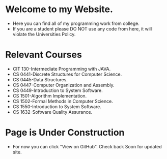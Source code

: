 # Welcome to my Website.
  - Here you can find all of my programming work from college.
  - If you are a student please DO NOT use any code from here, it will violate the Universities Policy.
# Relevant Courses
  - CIT 130-Intermediate Programming with JAVA.
  - CS 0441-Discrete Structures for Computer Science.
  - CS 0445-Data Structures.
  - CS 0447-Computer Organization and Assembly.
  - CS 0449-Introduction to System Software.
  - CS 1501-Algorithm Implementation.
  - CS 1502-Formal Methods in Computer Science.
  - CS 1550-Introduction to System Software.
  - CS 1632-Software Quality Assurance.
# Page is Under Construction
  - For now you can click "View on GitHub". Check back Soon for updated site.
